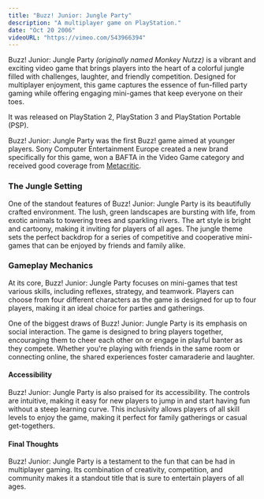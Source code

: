 ```yaml
---
title: "Buzz! Junior: Jungle Party"
description: "A multiplayer game on PlayStation."
date: "Oct 20 2006"
videoURL: "https://vimeo.com/543966394"
---
```


Buzz! Junior: Jungle Party  _(originally named Monkey Nutzz)_ is a vibrant and exciting video game
that brings players into the heart of a colorful jungle filled with challenges, laughter, and
friendly competition. Designed for multiplayer enjoyment, this game captures the essence of
fun-filled party gaming while offering engaging mini-games that keep everyone on their toes.

It was released on PlayStation 2, PlayStation 3 and PlayStation Portable (PSP).

Buzz! Junior: Jungle Party was the first Buzz! game aimed at younger players. Sony Computer
Entertainment Europe created a new brand specifically for this game, won a BAFTA in the Video
Game category and received good coverage from
[Metacritic](https://www.metacritic.com/game/buzz-junior-jungle-party/).

### The Jungle Setting

One of the standout features of Buzz! Junior: Jungle Party is its beautifully crafted environment.
The lush, green landscapes are bursting with life, from exotic animals to towering trees and
sparkling rivers. The art style is bright and cartoony, making it inviting for players of all ages.
The jungle theme sets the perfect backdrop for a series of competitive and cooperative mini-games
that can be enjoyed by friends and family alike.

### Gameplay Mechanics

At its core, Buzz! Junior: Jungle Party focuses on mini-games that test various skills, including
reflexes, strategy, and teamwork. Players can choose from four different characters as the game is
designed for up to four players, making it an ideal choice for parties and gatherings.

One of the biggest draws of Buzz! Junior: Jungle Party is its emphasis on social interaction. The
game is designed to bring players together, encouraging them to cheer each other on or engage in
playful banter as they compete. Whether you're playing with friends in the same room or connecting
online, the shared experiences foster camaraderie and laughter.

#### Accessibility

Buzz! Junior: Jungle Party is also praised for its accessibility. The controls are intuitive,
making it easy for new players to jump in and start having fun without a steep learning curve. This
inclusivity allows players of all skill levels to enjoy the game, making it perfect for family
gatherings or casual get-togethers.

#### Final Thoughts

Buzz! Junior: Jungle Party is a testament to the fun that can be had in multiplayer gaming. Its
combination of creativity, competition, and community makes it a standout title that is sure to
entertain players of all ages.
